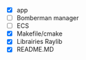 - [x] app
- [ ] Bomberman manager 
- [ ] ECS
- [x] Makefile/cmake
- [x] Librairies Raylib
- [x] README.MD
